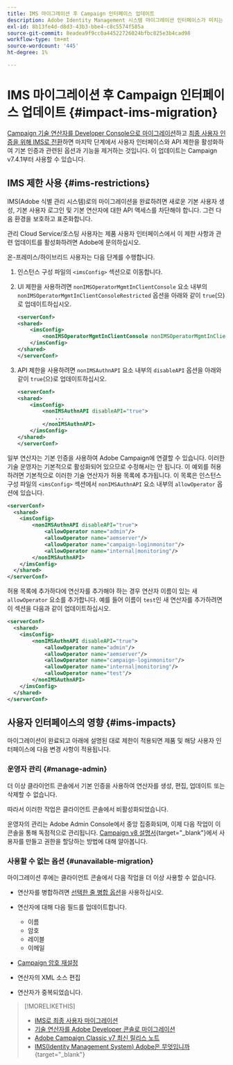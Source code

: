 ```yaml
---
title: IMS 마이그레이션 후 Campaign 인터페이스 업데이트
description: Adobe Identity Management 시스템 마이그레이션 인터페이스가 미치는 영향을 활성화하는 방법에 대해 알아봅니다
exl-id: 8b13fe4d-d8d3-43b3-bbe4-c8c5574f585a
source-git-commit: 8eadea9f9cc0a44522726024bfbc825e3b4cad98
workflow-type: tm+mt
source-wordcount: '445'
ht-degree: 1%

---
```


# IMS 마이그레이션 후 Campaign 인터페이스 업데이트 {#impact-ims-migration}

[Campaign 기술 연산자를 Developer Console으로 마이그레이션](ims-migration.md)하고 [최종 사용자 인증을 위해 IMS로 전환](migrate-users-to-ims.md)하면 마지막 단계에서 사용자 인터페이스와 API 제한을 활성화하여 기본 인증과 관련된 옵션과 기능을 제거하는 것입니다. 이 업데이트는 Campaign v7.4.1부터 사용할 수 있습니다.

## IMS 제한 사용 {#ims-restrictions}

IMS(Adobe 식별 관리 시스템)로의 마이그레이션을 완료하려면 새로운 기본 사용자 생성, 기본 사용자 로그인 및 기본 연산자에 대한 API 액세스를 차단해야 합니다. 그런 다음 환경을 보호하고 표준화합니다.

관리 Cloud Service/호스팅 사용자는 제품 사용자 인터페이스에서 이 제한 사항과 관련 업데이트를 활성화하려면 Adobe에 문의하십시오.

온-프레미스/하이브리드 사용자는 다음 단계를 수행합니다.

1. 인스턴스 구성 파일의 `<imsConfig>` 섹션으로 이동합니다.
1. UI 제한을 사용하려면 `nonIMSOperatorMgmtInClientConsole` 요소 내부의 `nonIMSOperatorMgmtInClientConsoleRestricted` 옵션을 아래와 같이 `true`(으)로 업데이트하십시오.


   ```xml
   <serverConf>
   <shared>
       <imsConfig>
           <nonIMSOperatorMgmtInClientConsole nonIMSOperatorMgmtInClientConsoleRestricted="true"/>
       </imsConfig>
   </shared>
   </serverConf>
   ```

1. API 제한을 사용하려면 `nonIMSAuthnAPI` 요소 내부의 `disableAPI` 옵션을 아래와 같이 `true`(으)로 업데이트하십시오.

   ```xml
   <serverConf>
   <shared>
       <imsConfig>
           <nonIMSAuthnAPI disableAPI="true">
               ...
           </nonIMSAuthnAPI>
       </imsConfig>
   </shared>
   </serverConf>
   ```

일부 연산자는 기본 인증을 사용하여 Adobe Campaign에 연결할 수 있습니다. 이러한 기술 운영자는 기본적으로 활성화되어 있으므로 수정해서는 안 됩니다. 이 예외를 허용하려면 기본적으로 이러한 기술 연산자가 허용 목록에 추가됩니다. 이 목록은 인스턴스 구성 파일의 `<imsConfig>` 섹션에서 `nonIMSAuthnAPI` 요소 내부의 `allowOperator` 옵션에 있습니다.

```xml
<serverConf>
  <shared>
    <imsConfig>
        <nonIMSAuthnAPI disableAPI="true">
            <allowOperator name="admin"/>
            <allowOperator name="aemserver"/>
            <allowOperator name="campaign-loginmonitor"/>
            <allowOperator name="internal|monitoring"/>
        </nonIMSAuthnAPI>
    </imsConfig>
  </shared>
</serverConf>
```

허용 목록에 추가하다에 연산자를 추가해야 하는 경우 연산자 이름이 있는 새 `allowOperator` 요소를 추가합니다. 예를 들어 이름이 `test`인 새 연산자를 추가하려면 이 섹션을 다음과 같이 업데이트하십시오.

```xml
<serverConf>
  <shared>
    <imsConfig>
        <nonIMSAuthnAPI disableAPI="true">
            <allowOperator name="admin"/>
            <allowOperator name="aemserver"/>
            <allowOperator name="campaign-loginmonitor"/>
            <allowOperator name="internal|monitoring"/>
            <allowOperator name="test"/>
        </nonIMSAuthnAPI>
    </imsConfig>
  </shared>
</serverConf>
```

## 사용자 인터페이스의 영향 {#ims-impacts}

마이그레이션이 완료되고 아래에 설명된 대로 제한이 적용되면 제품 및 해당 사용자 인터페이스에 다음 변경 사항이 적용됩니다.

### 운영자 관리 {#manage-admin}

더 이상 클라이언트 콘솔에서 기본 인증을 사용하여 연산자를 생성, 편집, 업데이트 또는 삭제할 수 없습니다.

따라서 이러한 작업은 클라이언트 콘솔에서 비활성화되었습니다.

운영자의 관리는 Adobe Admin Console에서 중앙 집중화되며, 이제 다음 작업이 이 콘솔을 통해 독점적으로 관리됩니다. [Campaign v8 설명서](https://experienceleague.adobe.com/en/docs/campaign/campaign-v8/admin/permissions/manage-permissions){target="_blank"}에서 사용자를 만들고 권한을 할당하는 방법에 대해 알아봅니다.

### 사용할 수 없는 옵션 {#unavailable-migration}

마이그레이션 후에는 클라이언트 콘솔에서 다음 작업을 더 이상 사용할 수 없습니다.

* 연산자를 병합하려면 [선택한 줄 병합 옵션](../../platform/using/updating-data.md#merge-data)을 사용하십시오.

* 연산자에 대해 다음 필드를 업데이트합니다.
   * 이름
   * 암호
   * 레이블
   * 이메일

* [Campaign 암호 재설정](../../production/using/lost-password.md)

* 연산자의 XML 소스 편집

* 연산자가 중복되었습니다.


>[!MORELIKETHIS]
>
>* [IMS로 최종 사용자 마이그레이션](migrate-users-to-ims.md)
>* [기술 연산자를 Adobe Developer 콘솔로 마이그레이션](ims-migration.md)
>* [Adobe Campaign Classic v7 최신 릴리스 노트](../../rn/using/latest-release.md)
>* [IMS(Identity Management System) Adobe은 무엇입니까](https://helpx.adobe.com/kr/enterprise/using/identity.html){target="_blank"}
